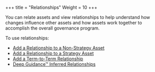 ﻿+++
title = "Relationships"
Weight = 10
+++



You can relate assets and view relationships to help understand how
changes influence other assets and how assets work together to
accomplish the overall governance program.

To use relationships:

-   [Add a Relationship to a Non-Strategy
    Asset](AddARelationshipToANonStrategyAsset.htm)
-   [Add a Relationship to a Strategy
    Asset](AddARelationshipToAStrategyAsset.htm)
-   [Add a Term-to-Term Relationship](AddATermToTermRelationship.htm)
-   [Deep Guidance™ Inferred
    Relationships](Deep%20Guidance%20Inferred%20Relationships.htm)
